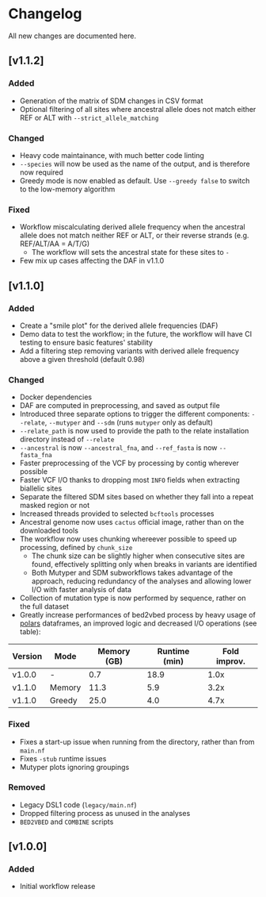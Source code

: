 # Changelog
All new changes are documented here.

## [v1.1.2]
### Added
- Generation of the matrix of SDM changes in CSV format
- Optional filtering of all sites where ancestral allele does not match either REF or ALT with `--strict_allele_matching`

### Changed
- Heavy code maintainance, with much better code linting
- `--species` will now be used as the name of the output, and is therefore now required
- Greedy mode is now enabled as default. Use `--greedy false` to switch to the low-memory algorithm

### Fixed
- Workflow miscalculating derived allele frequency when the ancestral allele does not match neither REF or ALT, or their reverse strands (e.g. REF/ALT/AA = A/T/G)
    - The workflow will sets the ancestral state for these sites to `-`
- Few mix up cases affecting the DAF in v1.1.0

## [v1.1.0]

### Added
- Create a "smile plot" for the derived allele frequencies (DAF)
- Demo data to test the workflow; in the future, the workflow will have CI testing to ensure basic features' stability
- Add a filtering step removing variants with derived allele frequency above a given threshold (default 0.98)

### Changed
- Docker dependencies
- DAF are computed in preprocessing, and saved as output file
- Introduced three separate options to trigger the different components: `--relate`, `--mutyper` and `--sdm` (runs `mutyper` only as default)
- `--relate_path` is now used to provide the path to the relate installation directory instead of `--relate`
- `--ancestral` is now `--ancestral_fna`, and `--ref_fasta` is now `--fasta_fna`
- Faster preprocessing of the VCF by processing by contig wherever possible
- Faster VCF I/O thanks to dropping most `INFO` fields when extracting biallelic sites
- Separate the filtered SDM sites based on whether they fall into a repeat masked region or not
- Increased threads provided to selected `bcftools` processes
- Ancestral genome now uses `cactus` official image, rather than on the downloaded tools
- The workflow now uses chunking whereever possible to speed up processing, defined by `chunk_size`
    - The chunk size can be slightly higher when consecutive sites are found, effectively splitting only when breaks in variants are identified
    - Both Mutyper and SDM subworkflows takes advantage of the approach, reducing redundancy of the analyses and allowing lower I/O with faster analysis of data
- Collection of mutation type is now performed by sequence, rather on the full dataset  
- Greatly increase performances of bed2vbed process by heavy usage of [polars](https://pola.rs/) dataframes, an improved logic and decreased I/O operations (see table):

| Version |  Mode  | Memory (GB) | Runtime (min) | Fold improv. |
|---------|--------|-------------|---------------|--------------|
| v1.0.0  |    -   |      0.7    |     18.9      |     1.0x     |
| v1.1.0  | Memory |     11.3    |      5.9      |     3.2x     |
| v1.1.0  | Greedy |     25.0    |      4.0      |     4.7x     |

### Fixed
- Fixes a start-up issue when running from the directory, rather than from `main.nf`
- Fixes `-stub` runtime issues
- Mutyper plots ignoring groupings

### Removed
- Legacy DSL1 code (`legacy/main.nf`)
- Dropped filtering process as unused in the analyses
- `BED2VBED` and `COMBINE` scripts

## [v1.0.0]
### Added
- Initial workflow release